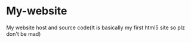 # My-website
 My website host and source code(It is basically my first html5 site so plz don't be mad)
